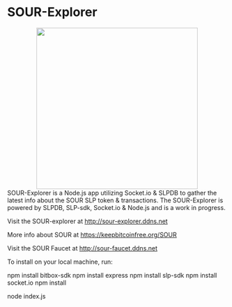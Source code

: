 # SOUR-Explorer
<center>
<img src="https://keepbitcoinfree.org/wp-content/uploads/2019/10/SOUR-2.jpg" height="370" width="370" />
</center>
SOUR-Explorer is a Node.js app utilizing Socket.io & SLPDB to gather the latest info about the SOUR SLP token & transactions. The SOUR-Explorer is powered by SLPDB, SLP-sdk, Socket.io & Node.js and is a work in progress.


Visit the SOUR-explorer at http://sour-explorer.ddns.net

More info about SOUR at https://keepbitcoinfree.org/SOUR

Visit the SOUR Faucet at http://sour-faucet.ddns.net


To install on your local machine, run:

npm install  bitbox-sdk
npm install express
npm install slp-sdk
npm install socket.io
npm install

node index.js
